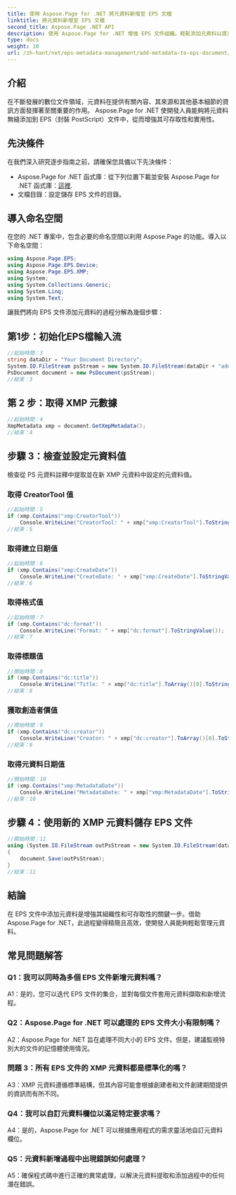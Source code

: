 ```yaml
---
title: 使用 Aspose.Page for .NET 將元資料新增至 EPS 文檔
linktitle: 將元資料新增至 EPS 文檔
second_title: Aspose.Page .NET API
description: 使用 Aspose.Page for .NET 增強 EPS 文件組織。輕鬆添加元資料以提高可存取性和資訊檢索。
type: docs
weight: 10
url: /zh-hant/net/eps-metadata-management/add-metadata-to-eps-document/
---
```

## 介紹

在不斷發展的數位文件領域，元資料在提供有關內容、其來源和其他基本細節的資訊方面發揮著至關重要的作用。 Aspose.Page for .NET 使開發人員能夠將元資料無縫添加到 EPS（封裝 PostScript）文件中，從而增強其可存取性和實用性。

## 先決條件

在我們深入研究逐步指南之前，請確保您具備以下先決條件：

-  Aspose.Page for .NET 函式庫：從下列位置下載並安裝 Aspose.Page for .NET 函式庫：[這裡](https://releases.aspose.com/page/net/).
- 文檔目錄：設定儲存 EPS 文件的目錄。

## 導入命名空間

在您的 .NET 專案中，包含必要的命名空間以利用 Aspose.Page 的功能。導入以下命名空間：

```csharp
using Aspose.Page.EPS;
using Aspose.Page.EPS.Device;
using Aspose.Page.EPS.XMP;
using System;
using System.Collections.Generic;
using System.Linq;
using System.Text;
```

讓我們將向 EPS 文件添加元資料的過程分解為幾個步驟：

## 第1步：初始化EPS檔輸入流

```csharp
//起始時間：3
string dataDir = "Your Document Directory";
System.IO.FileStream psStream = new System.IO.FileStream(dataDir + "add_input.eps", System.IO.FileMode.Open, System.IO.FileAccess.Read);
PsDocument document = new PsDocument(psStream);
//結束：3
```

## 第 2 步：取得 XMP 元數據

```csharp
//起始時間：4
XmpMetadata xmp = document.GetXmpMetadata();
//結束：4
```

## 步驟 3：檢查並設定元資料值

檢查從 PS 元資料註釋中提取並在新 XMP 元資料中設定的元資料值。

### 取得 CreatorTool 值

```csharp
//起始時間：5
if (xmp.Contains("xmp:CreatorTool"))
    Console.WriteLine("CreatorTool: " + xmp["xmp:CreatorTool"].ToStringValue());
//結束：5
```

### 取得建立日期值

```csharp
//起始時間：6
if (xmp.Contains("xmp:CreateDate"))
    Console.WriteLine("CreateDate: " + xmp["xmp:CreateDate"].ToStringValue());
//結束：6
```

### 取得格式值

```csharp
//起始時間：7
if (xmp.Contains("dc:format"))
    Console.WriteLine("Format: " + xmp["dc:format"].ToStringValue());
//結束：7
```

### 取得標題值

```csharp
//開始時間：8
if (xmp.Contains("dc:title"))
    Console.WriteLine("Title: " + xmp["dc:title"].ToArray()[0].ToStringValue());
//結束：8
```

### 獲取創造者價值

```csharp
//開始時間：9
if (xmp.Contains("dc:creator"))
    Console.WriteLine("Creator: " + xmp["dc:creator"].ToArray()[0].ToStringValue());
//結束：9
```

### 取得元資料日期值

```csharp
//開始時間：10
if (xmp.Contains("xmp:MetadataDate"))
    Console.WriteLine("MetadataDate: " + xmp["xmp:MetadataDate"].ToStringValue());
//結束：10
```

## 步驟 4：使用新的 XMP 元資料儲存 EPS 文件

```csharp
//開始時間：11
using (System.IO.FileStream outPsStream = new System.IO.FileStream(dataDir + "add_output.eps", System.IO.FileMode.Create, System.IO.FileAccess.Write))
{
    document.Save(outPsStream);
}
//結束：11
```

## 結論

在 EPS 文件中添加元資料是增強其組織性和可存取性的關鍵一步。借助 Aspose.Page for .NET，此過程變得精簡且高效，使開發人員能夠輕鬆管理元資料。

## 常見問題解答

### Q1：我可以同時為多個 EPS 文件新增元資料嗎？

A1：是的，您可以迭代 EPS 文件的集合，並對每個文件套用元資料擷取和新增流程。

### Q2：Aspose.Page for .NET 可以處理的 EPS 文件大小有限制嗎？

A2：Aspose.Page for .NET 旨在處理不同大小的 EPS 文件。但是，建議監視特別大的文件的記憶體使用情況。

### 問題 3：所有 EPS 文件的 XMP 元資料都是標準化的嗎？

A3：XMP 元資料遵循標準結構，但其內容可能會根據創建者和文件創建期間提供的資訊而有所不同。

### Q4：我可以自訂元資料欄位以滿足特定要求嗎？

A4：是的，Aspose.Page for .NET 可以根據應用程式的需求靈活地自訂元資料欄位。

### Q5：元資料新增過程中出現錯誤如何處理？

A5：確保程式碼中進行正確的異常處理，以解決元資料提取和添加過程中的任何潛在錯誤。
